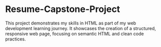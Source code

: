 # Resume-Capstone-Project
This project demonstrates my skills in HTML as part of my web development learning journey. It showcases the creation of a structured, responsive web page, focusing on semantic HTML and clean code practices.
